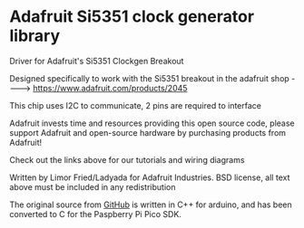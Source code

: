 # Adafruit Si5351 clock generator library

Driver for Adafruit's Si5351 Clockgen Breakout

Designed specifically to work with the Si5351 breakout in the adafruit shop ----> https://www.adafruit.com/products/2045

This chip uses I2C to communicate, 2 pins are required to interface

Adafruit invests time and resources providing this open source code, please support Adafruit and open-source hardware by purchasing products from Adafruit!

Check out the links above for our tutorials and wiring diagrams

Written by Limor Fried/Ladyada for Adafruit Industries.
BSD license, all text above must be included in any redistribution

The original source from [GitHub](https://github.com/adafruit/Adafruit_Si5351_Library) is written in C++ for arduino, and has been converted to C for the Paspberry Pi Pico SDK.
